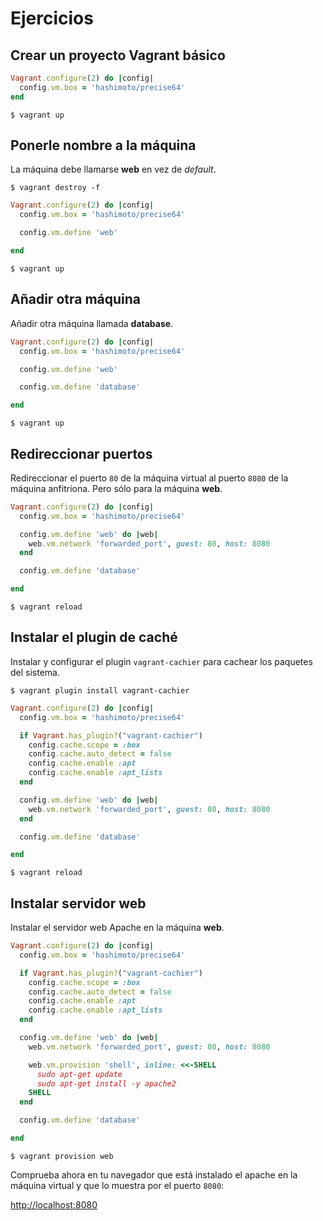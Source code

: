 # Ejercicios

## Crear un proyecto Vagrant básico

```ruby
Vagrant.configure(2) do |config|
  config.vm.box = 'hashimoto/precise64'
end
```

```
$ vagrant up
```

## Ponerle nombre a la máquina

La máquina debe llamarse **web** en vez de *default*.

```
$ vagrant destroy -f
```

```ruby
Vagrant.configure(2) do |config|
  config.vm.box = 'hashimoto/precise64'

  config.vm.define 'web'

end
```

```
$ vagrant up
```

## Añadir otra máquina

Añadir otra máquina llamada **database**.

```ruby
Vagrant.configure(2) do |config|
  config.vm.box = 'hashimoto/precise64'

  config.vm.define 'web'

  config.vm.define 'database'

end
```

```
$ vagrant up
```

## Redireccionar puertos

Redireccionar el puerto `80` de la máquina virtual al puerto `8080` de la máquina anfitriona. Pero sólo para la máquina **web**.

```ruby
Vagrant.configure(2) do |config|
  config.vm.box = 'hashimoto/precise64'

  config.vm.define 'web' do |web|
    web.vm.network 'forwarded_port', guest: 80, host: 8080
  end

  config.vm.define 'database'

end
```

```
$ vagrant reload
```

## Instalar el plugin de caché

Instalar y configurar el plugin `vagrant-cachier` para cachear los paquetes del sistema.

```
$ vagrant plugin install vagrant-cachier
```

```ruby
Vagrant.configure(2) do |config|
  config.vm.box = 'hashimoto/precise64'

  if Vagrant.has_plugin?("vagrant-cachier")
    config.cache.scope = :box
    config.cache.auto_detect = false
    config.cache.enable :apt
    config.cache.enable :apt_lists
  end

  config.vm.define 'web' do |web|
    web.vm.network 'forwarded_port', guest: 80, host: 8080
  end

  config.vm.define 'database'

end
```

```
$ vagrant reload
```

## Instalar servidor web

Instalar el servidor web Apache en la máquina **web**.

```ruby
Vagrant.configure(2) do |config|
  config.vm.box = 'hashimoto/precise64'

  if Vagrant.has_plugin?("vagrant-cachier")
    config.cache.scope = :box
    config.cache.auto_detect = false
    config.cache.enable :apt
    config.cache.enable :apt_lists
  end

  config.vm.define 'web' do |web|
    web.vm.network 'forwarded_port', guest: 80, host: 8080

    web.vm.provision 'shell', inline: <<-SHELL
      sudo apt-get update
      sudo apt-get install -y apache2
    SHELL
  end

  config.vm.define 'database'

end
```

```
$ vagrant provision web
```

Comprueba ahora en tu navegador que está instalado el apache en la máquina virtual y que lo muestra por el puerto `8080`:

[http://localhost:8080](http://localhost:8080)


